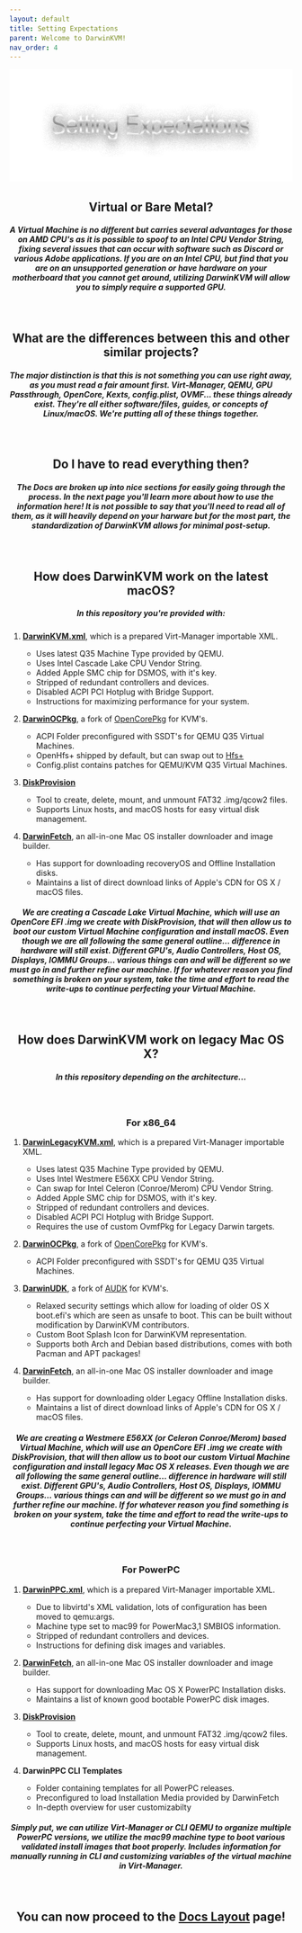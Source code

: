 ```yaml
---
layout: default
title: Setting Expectations
parent: Welcome to DarwinKVM!
nav_order: 4
---
```


<p align="center">
  <img width="650" height="200" src="../../assets/HeaderSettingExpectations.png">
</p>

<h2 align="center">Virtual or Bare Metal?</h2>
<h5 align="center">A Virtual Machine is no different but carries several advantages for those on AMD CPU's as it is possible to spoof to an Intel CPU Vendor String, fixing several issues that can occur with software such as Discord or various Adobe applications. If you are on an Intel CPU, but find that you are on an unsupported generation or have hardware on your motherboard that you cannot get around, utilizing DarwinKVM will allow you to simply require a supported GPU.</h5>
<br>

<h2 align="center">What are the differences between this and other similar projects?</h2>
<h5 align="center">The major distinction is that this is not something you can use right away, as you must read a fair amount first. Virt-Manager, QEMU, GPU Passthrough, OpenCore, Kexts, config.plist, OVMF... these things already exist. They're all either software/files, guides, or concepts of Linux/macOS. We're putting all of these things together.</h5>
<br>

<h2 align="center">Do I have to read everything then?</h2>
<h5 align="center">The Docs are broken up into nice sections for easily going through the process. In the next page you'll learn more about how to use the information here! It is not possible to say that you'll need to read all of them, as it will heavily depend on your harware but for the most part, the standardization of DarwinKVM allows for minimal post-setup.</h5>
<br>

<h2 align="center">How does DarwinKVM work on the latest macOS?</h2>

<h5 align="center"><b>In this repository you're provided with:</b></h5>

1. [**DarwinKVM.xml**](https://github.com/royalgraphx/DarwinKVM/blob/main/DarwinKVM.xml), which is a prepared Virt-Manager importable XML.
   - Uses latest Q35 Machine Type provided by QEMU.
   - Uses Intel Cascade Lake CPU Vendor String.
   - Added Apple SMC chip for DSMOS, with it's key.
   - Stripped of redundant controllers and devices.
   - Disabled ACPI PCI Hotplug with Bridge Support.
   - Instructions for maximizing performance for your system.

2. [**DarwinOCPkg**](https://github.com/royalgraphx/DarwinOCPkg), a fork of [OpenCorePkg](https://github.com/acidanthera/OpenCorePkg) for KVM's.
   - ACPI Folder preconfigured with SSDT's for QEMU Q35 Virtual Machines.
   - OpenHfs+ shipped by default, but can swap out to [Hfs+](https://github.com/acidanthera/OcBinaryData/blob/master/Drivers/HfsPlus.efi)
   - Config.plist contains patches for QEMU/KVM Q35 Virtual Machines.

3. [**DiskProvision**](https://github.com/royalgraphx/DiskProvision/)
   - Tool to create, delete, mount, and unmount FAT32 .img/qcow2 files.
   - Supports Linux hosts, and macOS hosts for easy virtual disk management.

4. [**DarwinFetch**](https://github.com/royalgraphx/DarwinFetch), an all-in-one Mac OS installer downloader and image builder.
   - Has support for downloading recoveryOS and Offline Installation disks.
   - Maintains a list of direct download links of Apple's CDN for OS X / macOS files.

<h5 align="center">We are creating a Cascade Lake Virtual Machine, which will use an OpenCore EFI .img we create with DiskProvision, that will then allow us to boot our custom Virtual Machine configuration and install macOS. Even though we are all following the same general outline... difference in hardware will still exist. Different GPU's, Audio Controllers, Host OS, Displays, IOMMU Groups... various things can and will be different so we must go in and further refine our machine. If for whatever reason you find something is broken on your system, take the time and effort to read the write-ups to continue perfecting your Virtual Machine.</h5>
<br>

<h2 align="center">How does DarwinKVM work on legacy Mac OS X?</h2>

<h5 align="center">In this repository depending on the architecture...</h5>
<br>

<h3 align="center"><b>For x86_64</b></h3>

1. [**DarwinLegacyKVM.xml**](https://github.com/royalgraphx/DarwinKVM/blob/main/DarwinLegacyKVM.xml), which is a prepared Virt-Manager importable XML.
   - Uses latest Q35 Machine Type provided by QEMU.
   - Uses Intel Westmere E56XX CPU Vendor String.
   - Can swap for Intel Celeron (Conroe/Merom) CPU Vendor String.
   - Added Apple SMC chip for DSMOS, with it's key.
   - Stripped of redundant controllers and devices.
   - Disabled ACPI PCI Hotplug with Bridge Support.
   - Requires the use of custom OvmfPkg for Legacy Darwin targets.

2. [**DarwinOCPkg**](https://github.com/royalgraphx/DarwinOCPkg), a fork of [OpenCorePkg](https://github.com/acidanthera/OpenCorePkg) for KVM's.
   - ACPI Folder preconfigured with SSDT's for QEMU Q35 Virtual Machines.

3. [**DarwinUDK**](https://github.com/royalgraphx/DarwinUDK), a fork of [AUDK](https://github.com/acidanthera/audk) for KVM's.
   - Relaxed security settings which allow for loading of older OS X boot.efi's which are seen as unsafe to boot. This can be built without modification by DarwinKVM contributors.
   - Custom Boot Splash Icon for DarwinKVM representation.
   - Supports both Arch and Debian based distributions, comes with both Pacman and APT packages!

4. [**DarwinFetch**](https://github.com/royalgraphx/DarwinFetch), an all-in-one Mac OS installer downloader and image builder.
   - Has support for downloading older Legacy Offline Installation disks.
   - Maintains a list of direct download links of Apple's CDN for OS X / macOS files.

<h5 align="center">We are creating a Westmere E56XX (or Celeron Conroe/Merom) based Virtual Machine, which will use an OpenCore EFI .img we create with DiskProvision, that will then allow us to boot our custom Virtual Machine configuration and install legacy Mac OS X releases. Even though we are all following the same general outline... difference in hardware will still exist. Different GPU's, Audio Controllers, Host OS, Displays, IOMMU Groups... various things can and will be different so we must go in and further refine our machine. If for whatever reason you find something is broken on your system, take the time and effort to read the write-ups to continue perfecting your Virtual Machine.</h5>

<br>
<h3 align="center"><b>For PowerPC</b></h3>

1. [**DarwinPPC.xml**](https://github.com/royalgraphx/DarwinKVM/blob/main/DarwinPPC.xml), which is a prepared Virt-Manager importable XML.
   - Due to libvirtd's XML validation, lots of configuration has been moved to qemu:args.
   - Machine type set to mac99 for PowerMac3,1 SMBIOS information.
   - Stripped of redundant controllers and devices.
   - Instructions for defining disk images and variables.

2. [**DarwinFetch**](https://github.com/royalgraphx/DarwinFetch), an all-in-one Mac OS installer downloader and image builder.
   - Has support for downloading Mac OS X PowerPC Installation disks.
   - Maintains a list of known good bootable PowerPC disk images.

3. [**DiskProvision**](https://github.com/royalgraphx/DiskProvision/)
   - Tool to create, delete, mount, and unmount FAT32 .img/qcow2 files.
   - Supports Linux hosts, and macOS hosts for easy virtual disk management.

4. **DarwinPPC CLI Templates**
   - Folder containing templates for all PowerPC releases.
   - Preconfigured to load Installation Media provided by DarwinFetch
   - In-depth overview for user customizabilty

<h5 align="center">Simply put, we can utilize Virt-Manager or CLI QEMU to organize multiple PowerPC versions, we utilize the mac99 machine type to boot various validated install images that boot properly. Includes information for manually running in CLI and customizing variables of the virtual machine in Virt-Manager.</h5>

<br>
<h2 align="center">You can now proceed to the <a href="04-DocsExplained.html">Docs Layout</a> page!</h2>
